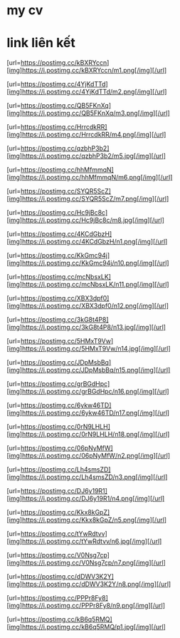 # my cv
# link liên kết
[url=https://postimg.cc/kBXRYccn][img]https://i.postimg.cc/kBXRYccn/m1.png[/img][/url]

[url=https://postimg.cc/4YjKdTTd][img]https://i.postimg.cc/4YjKdTTd/m2.png[/img][/url]

[url=https://postimg.cc/QB5FKnXq][img]https://i.postimg.cc/QB5FKnXq/m3.png[/img][/url]

[url=https://postimg.cc/HrrcdkRR][img]https://i.postimg.cc/HrrcdkRR/m4.png[/img][/url]

[url=https://postimg.cc/qzbhP3b2][img]https://i.postimg.cc/qzbhP3b2/m5.jpg[/img][/url]

[url=https://postimg.cc/hhMfmmqN][img]https://i.postimg.cc/hhMfmmqN/m6.png[/img][/url]

[url=https://postimg.cc/SYQR5ScZ][img]https://i.postimg.cc/SYQR5ScZ/m7.png[/img][/url]

[url=https://postimg.cc/Hc9jBc8c][img]https://i.postimg.cc/Hc9jBc8c/m8.jpg[/img][/url]

[url=https://postimg.cc/4KCdGbzH][img]https://i.postimg.cc/4KCdGbzH/n1.png[/img][/url]

[url=https://postimg.cc/KkGmc94j][img]https://i.postimg.cc/KkGmc94j/n10.png[/img][/url]

[url=https://postimg.cc/mcNbsxLK][img]https://i.postimg.cc/mcNbsxLK/n11.png[/img][/url]

[url=https://postimg.cc/XBX3dpf0][img]https://i.postimg.cc/XBX3dpf0/n12.png[/img][/url]

[url=https://postimg.cc/3kG8t4P8][img]https://i.postimg.cc/3kG8t4P8/n13.jpg[/img][/url]

[url=https://postimg.cc/5HMxT9Vw][img]https://i.postimg.cc/5HMxT9Vw/n14.jpg[/img][/url]

[url=https://postimg.cc/JDpMsbBq][img]https://i.postimg.cc/JDpMsbBq/n15.png[/img][/url]

[url=https://postimg.cc/grBGdHpc][img]https://i.postimg.cc/grBGdHpc/n16.png[/img][/url]

[url=https://postimg.cc/6ykw46TD][img]https://i.postimg.cc/6ykw46TD/n17.png[/img][/url]

[url=https://postimg.cc/0rN9LHLH][img]https://i.postimg.cc/0rN9LHLH/n18.png[/img][/url]

[url=https://postimg.cc/06pNyMfW][img]https://i.postimg.cc/06pNyMfW/n2.png[/img][/url]

[url=https://postimg.cc/Lh4smsZD][img]https://i.postimg.cc/Lh4smsZD/n3.png[/img][/url]

[url=https://postimg.cc/DJ6y19R1][img]https://i.postimg.cc/DJ6y19R1/n4.png[/img][/url]

[url=https://postimg.cc/Kkx8kGpZ][img]https://i.postimg.cc/Kkx8kGpZ/n5.png[/img][/url]

[url=https://postimg.cc/tYwRdtvv][img]https://i.postimg.cc/tYwRdtvv/n6.jpg[/img][/url]

[url=https://postimg.cc/V0Nsg7cp][img]https://i.postimg.cc/V0Nsg7cp/n7.png[/img][/url]

[url=https://postimg.cc/dDWV3K2Y][img]https://i.postimg.cc/dDWV3K2Y/n8.png[/img][/url]

[url=https://postimg.cc/PPPr8Fy8][img]https://i.postimg.cc/PPPr8Fy8/n9.png[/img][/url]

[url=https://postimg.cc/kB6q5RMQ][img]https://i.postimg.cc/kB6q5RMQ/p1.jpg[/img][/url]
